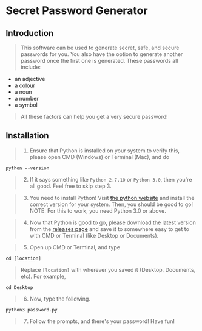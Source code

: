 # Secret Password Generator

## Introduction

> This software can be used to generate secret, safe, and secure passwords for you. You also have the option to generate another password once the first one is generated.
These passwords all include:
- an adjective
- a colour
- a noun
- a number
- a symbol

> All these factors can help you get a very secure password!


## Installation

> 1. Ensure that Python is installed on your system to verify this, please open CMD (Windows) or Terminal (Mac), and do
```
python --version
```
> 2. If it says something like `Python 2.7.10` or `Python 3.0`, then you're all good. Feel free to skip step 3.

> 3. You need to install Python! Visit [the python website](https://www.python.org/downloads/) and install the correct version for your system. Then, you should be good to go! NOTE: For this to work, you need Python 3.0 or above.

> 4. Now that Python is good to go, please download the latest version from the [releases page](https://github.com/LearnPythonEasy/SecretPasswordGenerator/releases) and save it to somewhere easy to get to with CMD or Terminal (like Desktop or Documents).

> 5. Open up CMD or Terminal, and type
```
cd [location]
```
> Replace `[location]` with wherever you saved it (Desktop, Documents, etc). For example,
```
cd Desktop
```

> 6. Now, type the following.
```
python3 password.py
```

> 7. Follow the prompts, and there's your password! Have fun!
